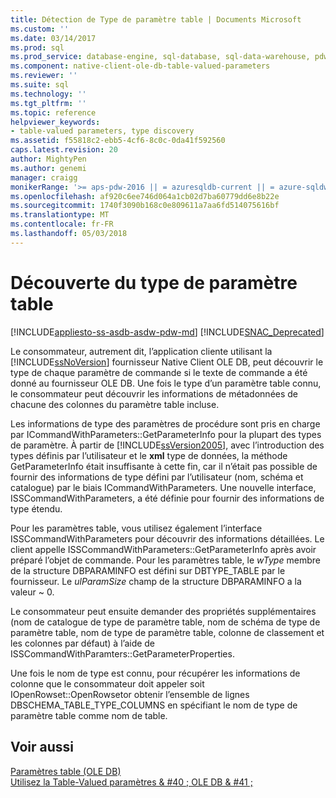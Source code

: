 ```yaml
---
title: Détection de Type de paramètre table | Documents Microsoft
ms.custom: ''
ms.date: 03/14/2017
ms.prod: sql
ms.prod_service: database-engine, sql-database, sql-data-warehouse, pdw
ms.component: native-client-ole-db-table-valued-parameters
ms.reviewer: ''
ms.suite: sql
ms.technology: ''
ms.tgt_pltfrm: ''
ms.topic: reference
helpviewer_keywords:
- table-valued parameters, type discovery
ms.assetid: f55818c2-ebb5-4cf6-8c0c-0da41f592560
caps.latest.revision: 20
author: MightyPen
ms.author: genemi
manager: craigg
monikerRange: '>= aps-pdw-2016 || = azuresqldb-current || = azure-sqldw-latest || >= sql-server-2016 || = sqlallproducts-allversions'
ms.openlocfilehash: af920c6ee746d064a1cb02d7ba60779dd6e8b22e
ms.sourcegitcommit: 1740f3090b168c0e809611a7aa6fd514075616bf
ms.translationtype: MT
ms.contentlocale: fr-FR
ms.lasthandoff: 05/03/2018
---
```

# <a name="table-valued-parameter-type-discovery"></a>Découverte du type de paramètre table
[!INCLUDE[appliesto-ss-asdb-asdw-pdw-md](../../includes/appliesto-ss-asdb-asdw-pdw-md.md)]
[!INCLUDE[SNAC_Deprecated](../../includes/snac-deprecated.md)]

  Le consommateur, autrement dit, l’application cliente utilisant la [!INCLUDE[ssNoVersion](../../includes/ssnoversion-md.md)] fournisseur Native Client OLE DB, peut découvrir le type de chaque paramètre de commande si le texte de commande a été donné au fournisseur OLE DB. Une fois le type d’un paramètre table connu, le consommateur peut découvrir les informations de métadonnées de chacune des colonnes du paramètre table incluse.  
  
 Les informations de type des paramètres de procédure sont pris en charge par ICommandWithParameters::GetParameterInfo pour la plupart des types de paramètre. À partir de [!INCLUDE[ssVersion2005](../../includes/ssversion2005-md.md)], avec l’introduction des types définis par l’utilisateur et le **xml** type de données, la méthode GetParameterInfo était insuffisante à cette fin, car il n’était pas possible de fournir des informations de type défini par l’utilisateur (nom, schéma et catalogue) par le biais ICommandWithParameters. Une nouvelle interface, ISSCommandWithParameters, a été définie pour fournir des informations de type étendu.  
  
 Pour les paramètres table, vous utilisez également l’interface ISSCommandWithParameters pour découvrir des informations détaillées. Le client appelle ISSCommandWithParameters::GetParameterInfo après avoir préparé l’objet de commande. Pour les paramètres table, le *wType* membre de la structure DBPARAMINFO est défini sur DBTYPE_TABLE par le fournisseur. Le *ulParamSize* champ de la structure DBPARAMINFO a la valeur ~ 0.  
  
 Le consommateur peut ensuite demander des propriétés supplémentaires (nom de catalogue de type de paramètre table, nom de schéma de type de paramètre table, nom de type de paramètre table, colonne de classement et les colonnes par défaut) à l’aide de ISSCommandWithParamters::GetParameterProperties.  
  
 Une fois le nom de type est connu, pour récupérer les informations de colonne que le consommateur doit appeler soit IOpenRowset::OpenRowsetor obtenir l’ensemble de lignes DBSCHEMA_TABLE_TYPE_COLUMNS en spécifiant le nom de type de paramètre table comme nom de table.  
  
## <a name="see-also"></a>Voir aussi  
 [Paramètres table &#40;OLE DB&#41;](../../relational-databases/native-client-ole-db-table-valued-parameters/table-valued-parameters-ole-db.md)   
 [Utilisez la Table-Valued paramètres & #40 ; OLE DB & #41 ;](../../relational-databases/native-client-ole-db-how-to/use-table-valued-parameters-ole-db.md)  
  
  
